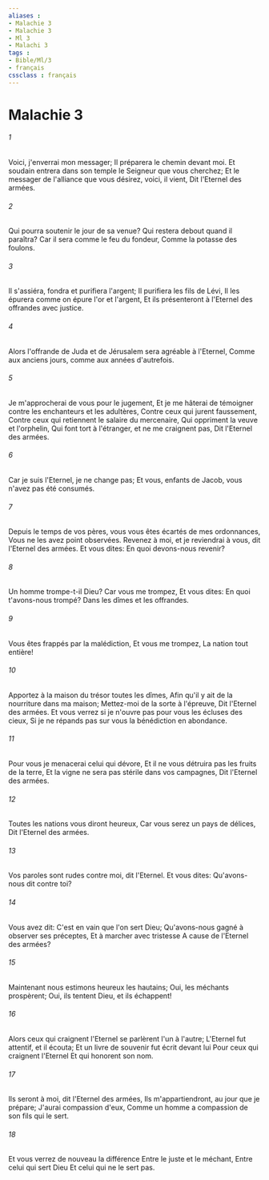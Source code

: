 ```yaml
---
aliases : 
- Malachie 3
- Malachie 3
- Ml 3
- Malachi 3
tags : 
- Bible/Ml/3
- français
cssclass : français
---
```


# Malachie 3

###### 1
Voici, j'enverrai mon messager; Il préparera le chemin devant moi. Et soudain entrera dans son temple le Seigneur que vous cherchez; Et le messager de l'alliance que vous désirez, voici, il vient, Dit l'Eternel des armées.
###### 2
Qui pourra soutenir le jour de sa venue? Qui restera debout quand il paraîtra? Car il sera comme le feu du fondeur, Comme la potasse des foulons.
###### 3
Il s'assiéra, fondra et purifiera l'argent; Il purifiera les fils de Lévi, Il les épurera comme on épure l'or et l'argent, Et ils présenteront à l'Eternel des offrandes avec justice.
###### 4
Alors l'offrande de Juda et de Jérusalem sera agréable à l'Eternel, Comme aux anciens jours, comme aux années d'autrefois.
###### 5
Je m'approcherai de vous pour le jugement, Et je me hâterai de témoigner contre les enchanteurs et les adultères, Contre ceux qui jurent faussement, Contre ceux qui retiennent le salaire du mercenaire, Qui oppriment la veuve et l'orphelin, Qui font tort à l'étranger, et ne me craignent pas, Dit l'Eternel des armées.
###### 6
Car je suis l'Eternel, je ne change pas; Et vous, enfants de Jacob, vous n'avez pas été consumés.
###### 7
Depuis le temps de vos pères, vous vous êtes écartés de mes ordonnances, Vous ne les avez point observées. Revenez à moi, et je reviendrai à vous, dit l'Eternel des armées. Et vous dites: En quoi devons-nous revenir?
###### 8
Un homme trompe-t-il Dieu? Car vous me trompez, Et vous dites: En quoi t'avons-nous trompé? Dans les dîmes et les offrandes.
###### 9
Vous êtes frappés par la malédiction, Et vous me trompez, La nation tout entière!
###### 10
Apportez à la maison du trésor toutes les dîmes, Afin qu'il y ait de la nourriture dans ma maison; Mettez-moi de la sorte à l'épreuve, Dit l'Eternel des armées. Et vous verrez si je n'ouvre pas pour vous les écluses des cieux, Si je ne répands pas sur vous la bénédiction en abondance.
###### 11
Pour vous je menacerai celui qui dévore, Et il ne vous détruira pas les fruits de la terre, Et la vigne ne sera pas stérile dans vos campagnes, Dit l'Eternel des armées.
###### 12
Toutes les nations vous diront heureux, Car vous serez un pays de délices, Dit l'Eternel des armées.
###### 13
Vos paroles sont rudes contre moi, dit l'Eternel. Et vous dites: Qu'avons-nous dit contre toi?
###### 14
Vous avez dit: C'est en vain que l'on sert Dieu; Qu'avons-nous gagné à observer ses préceptes, Et à marcher avec tristesse A cause de l'Eternel des armées?
###### 15
Maintenant nous estimons heureux les hautains; Oui, les méchants prospèrent; Oui, ils tentent Dieu, et ils échappent!
###### 16
Alors ceux qui craignent l'Eternel se parlèrent l'un à l'autre; L'Eternel fut attentif, et il écouta; Et un livre de souvenir fut écrit devant lui Pour ceux qui craignent l'Eternel Et qui honorent son nom.
###### 17
Ils seront à moi, dit l'Eternel des armées, Ils m'appartiendront, au jour que je prépare; J'aurai compassion d'eux, Comme un homme a compassion de son fils qui le sert.
###### 18
Et vous verrez de nouveau la différence Entre le juste et le méchant, Entre celui qui sert Dieu Et celui qui ne le sert pas.

